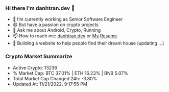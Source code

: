 ### Hi there I'm danhtran.dev 👋

- 🔭 I’m currently working as Senior Software Engineer
- 😄 But have a passion on crypto projects
- 💬 Ask me about Android, Crypto, Running 
- 📫 How to reach me: <a href="https://danhtran.dev" target="_blank">danhtran.dev</a> or <a href="Dan-Resume.pdf" target="_blank">My Resume</a>
- 🌱 Building a website to help people find their dream house (updating ...)

### Crypto Market Summarize
- Active Crypto: 13236
- % Market Cap: BTC 37.01% | ETH 16.23% | BNB 5.07%
- Total Market Cap Changed 24h: -3.80%
- Updated At: 11/21/2022, 9:17:55 PM
